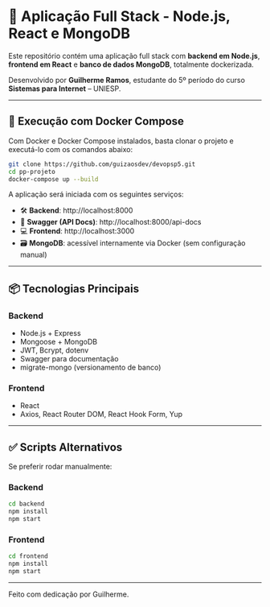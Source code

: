 # 🚀 Aplicação Full Stack - Node.js, React e MongoDB

Este repositório contém uma aplicação full stack com **backend em Node.js**, **frontend em React** e **banco de dados MongoDB**, totalmente dockerizada.

Desenvolvido por **Guilherme Ramos**, estudante do 5º período do curso **Sistemas para Internet** – UNIESP.

---

## 🐳 Execução com Docker Compose

Com Docker e Docker Compose instalados, basta clonar o projeto e executá-lo com os comandos abaixo:

```bash
git clone https://github.com/guizaosdev/devopsp5.git
cd pp-projeto
docker-compose up --build
```

A aplicação será iniciada com os seguintes serviços:

- 🛠️ **Backend**: http://localhost:8000  
- 📄 **Swagger (API Docs)**: http://localhost:8000/api-docs  
- 💻 **Frontend**: http://localhost:3000
- 🗃️ **MongoDB**: acessível internamente via Docker (sem configuração manual)

---

## 📦 Tecnologias Principais

### Backend
- Node.js + Express
- Mongoose + MongoDB
- JWT, Bcrypt, dotenv
- Swagger para documentação
- migrate-mongo (versionamento de banco)

### Frontend
- React
- Axios, React Router DOM, React Hook Form, Yup

---

## ✅ Scripts Alternativos

Se preferir rodar manualmente:

### Backend
```bash
cd backend
npm install
npm start
```

### Frontend
```bash
cd frontend
npm install
npm start
```

---

Feito com dedicação por Guilherme.
